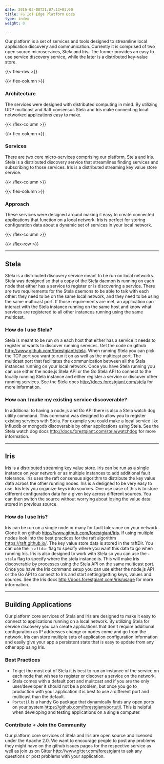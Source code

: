 ```yaml
---
date: 2016-03-08T21:07:13+01:00
title: FG IoT Edge Platform Docs
type: index
weight: 0

---
```


Our platform is a set of services and tools designed to streamline local application discovery and communication. Currently it is comprised of two open source microservices, Stela and Iris.  The former provides an easy to use service discovery service, while the later is a distributed key-value store.


{{< flex-row >}}

  {{< flex-column >}}
  <h3>Architecture</h3>
  <p>The services were designed with distributed computing in mind.  By utilizing UDP multicast and Raft consensus Stela and Iris make connecting local networked applications easy to make.</p>
  {{< /flex-column >}}

  {{< flex-column >}}
  <h3>Services</h3>
  <p>There are two core micro-services comprising our platform, Stela and Iris. Stela is a distributed discovery service that streamlines finding services and subscribing to those services.  Iris is a distributed streaming key value store service.</p>
  {{< /flex-column >}}

  {{< flex-column >}}
  <h3>Approach</h3>
  <p>These services were designed around making it easy to create connected applications that function on a local network. Iris is perfect for storing configuration data about a dynamic set of services in your local network.</p>
  {{< /flex-column >}}

{{< /flex-row >}}


---

## Stela
Stela is a distributed discovery service meant to be run on local networks.  Stela was designed so that a copy of the Stela daemon is running on each node that either has a service to register or is discovering a service.  There are two requirements for the Stela daemons to be able to talk with each other: they need to be on the same local network, and they need to be using the same multicast port.  If those requirements are met, an application can interact with the Stela instance running on the same host and know what services are registered to all other instances running using the same multicast.

### How do I use Stela?
Stela is meant to be run on a each host that either has a service it needs to register or wants to discover running services.  Get the code on github <http://www.github.com/forestgiant/stela>. When running Stela you can pick the TCP port you want to run it on as well as the multicast port.  The multicast port that facilitates the communication between all the Stela instances running on your local network.  Once you have Stela running you can use either the node.js Stela API or the Go Stela API to connect to the locally running Stela instance and either register a service or discover other running services. See the Stela docs <http://docs.forestgiant.com/stela> for more information.

### How can I make my existing service discoverable?
In additional to having a node.js and Go API there is also a Stela watch dog utility command.  This command was designed to allow you to register existing services with Stela.  For example you could make a local service like influxdb or mongodb discoverable by other applications using Stela.  See the Stela watch dog docs <http://docs.forestgiant.com/stela/watchdog> for more information.

---

## Iris
Iris is a distributed streaming key value store.  Iris can be run as a single instance on your network or as multiple instances to add additional fault tolerance.  Iris uses the raft consensus algorithm to distribute the key value data across the other running nodes. Iris is a designed to be very easy to use. Iris lets you organize keys into sources.  One use case of this is to store different configuration data for a given key across different sources.  You can then switch the source without worrying about losing the value data stored in previous source.

### How do I use Iris?
Iris can be run on a single node or many for fault tolerance on your network. Clone it on github <http://www.github.com/forestgiant/iris>. If using multiple nodes look into the best practices for the raft algorithm <https://raft.github.io/>.  The key value store data is stored in the raftDir.  You can use the `-raftdir` flag to specify where you want this data to go when running Iris.  Iris is also designed to work with Stela so you can use the `-stela` flag to specify where the stela instance is.  This will make Iris discoverable by processes using the Stela API on the same multicast port.  Once you have the Iris command setup you can use either the node.js API or the Go API to connect to Iris and start setting/getting keys, values and sources.  See the Iris docs <http://docs.forestgiant.com/iris/usage> for more information.

---
## Building Applications
Our platform core services of Stela and Iris are designed to make it easy to connect to applications running on a local network.  By utilizing Stela for service discovery you can create applications that don't require additional configuration as IP addresses change or nodes come and go from the network.  Iris can store multiple sets of application configuration information and easily give your app a persistent state that is easy to update from any other app using Iris.

### Best Practices
- To get the most out of Stela it is best to run an instance of the service on each node that wishes to register or discover a service on the network.  
- Stela comes with a default port and mulitcast and if you are the only user/developer it should not be a problem, but once you go to production with your application it is best to use a different port and multicast than the default.
- `Portutil` is a handy Go package that dynamically finds any open ports on your system <https://github.com/forestgiant/portutil>.  This is helpful when developing and testing applications on a single computer.

### Contribute + Join the Community
Our platform core services of Stela and Iris are open source and licensed under the Apache 2.0.  We want to encourage people to post any problems they might have on the github issues pages for the respective service as well as join us on Gitter <http://www.gitter.com/forestgiant> to ask any questions or post problems with your application.
